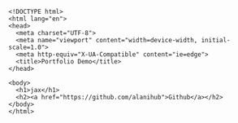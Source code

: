 
    <!DOCTYPE html> 
    <html lang="en"> 
    <head>
      <meta charset="UTF-8">
      <meta name="viewport" content="width=device-width, initial-scale=1.0">
      <meta http-equiv="X-UA-Compatible" content="ie=edge">
      <title>Portfolio Demo</title>
    </head>
  
    <body>
      <h1>jax</h1>
      <h2><a href="https://github.com/alanihub">Github</a></h2>
    </body>
    </html>
    